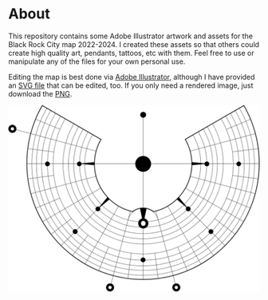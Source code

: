 # About

This repository contains some Adobe Illustrator artwork and assets for the Black Rock City map 2022-2024.  I created these assets so that others could create high quality art, pendants, tattoos, etc with them.  Feel free to use or manipulate any of the files for your own personal use.

Editing the map is best done via [Adobe Illustrator](./Map.ai), although I have provided an [SVG file](./2024/Map.svg) that can be edited, too.  If you only need a rendered image, just download the [PNG](./2024/Map.png).

![Black Rock City 2024 Map](./2024/Map.svg)
